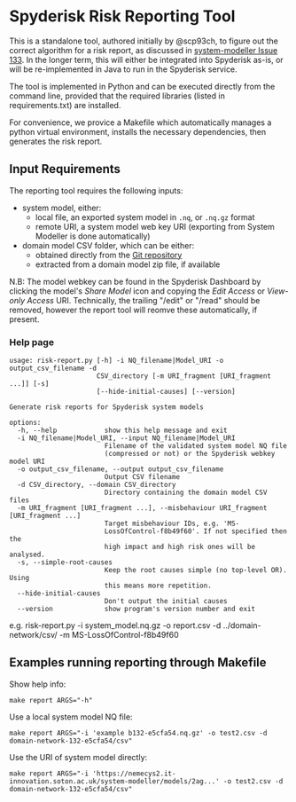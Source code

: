 # Spyderisk Risk Reporting Tool

This is a standalone tool, authored initially by @scp93ch, to figure out the correct algorithm for a
risk report, as discussed in [system-modeller Issue
133](https://github.com/Spyderisk/system-modeller/issues/133). In the longer term, this will either be 
integrated into Spyderisk as-is, or will be re-implemented in Java to run in the Spyderisk service.

The tool is implemented in Python and can be executed directly from
the command line, provided that the required libraries (listed in
requirements.txt) are installed.

For convenience, we provice a Makefile which automatically manages a python virtual environment, 
installs the necessary dependencies, then generates the risk report.


## Input Requirements

The reporting tool requires the following inputs:

- system model, either:
   - local file, an exported system model in `.nq`, or `.nq.gz` format
   - remote URI, a system model web key URI (exporting from System Modeller is done automatically)
- domain model CSV folder, which can be either:
   - obtained directly from the [Git repository](https://github.com/Spyderisk/domain-network.git)
   - extracted from a domain model zip file, if available

N.B: The model webkey can be found in the Spyderisk Dashboard by clicking the
model's *Share Model* icon and copying the *Edit Access* or *View-only Access* URI. 
Technically, the trailing "/edit" or "/read" should be removed, however the report 
tool will reomve these automatically, if present.

### Help page

```
usage: risk-report.py [-h] -i NQ_filename|Model_URI -o output_csv_filename -d
                      CSV_directory [-m URI_fragment [URI_fragment ...]] [-s]
                      [--hide-initial-causes] [--version]

Generate risk reports for Spyderisk system models

options:
  -h, --help            show this help message and exit
  -i NQ_filename|Model_URI, --input NQ_filename|Model_URI
                        Filename of the validated system model NQ file
                        (compressed or not) or the Spyderisk webkey model URI
  -o output_csv_filename, --output output_csv_filename
                        Output CSV filename
  -d CSV_directory, --domain CSV_directory
                        Directory containing the domain model CSV files
  -m URI_fragment [URI_fragment ...], --misbehaviour URI_fragment [URI_fragment ...]
                        Target misbehaviour IDs, e.g. 'MS-
                        LossOfControl-f8b49f60'. If not specified then the
                        high impact and high risk ones will be analysed.
  -s, --simple-root-causes
                        Keep the root causes simple (no top-level OR). Using
                        this means more repetition.
  --hide-initial-causes
                        Don't output the initial causes
  --version             show program's version number and exit
```

e.g. risk-report.py -i system_model.nq.gz -o report.csv -d ../domain-network/csv/ -m MS-LossOfControl-f8b49f60


## Examples running reporting through Makefile

Show help info:


```
make report ARGS="-h"
```

Use a local system model NQ file:
```
make report ARGS="-i 'example b132-e5cfa54.nq.gz' -o test2.csv -d domain-network-132-e5cfa54/csv"
```

Use the URI of system model directly:
```
make report ARGS="-i 'https://nemecys2.it-innovation.soton.ac.uk/system-modeller/models/2ag...' -o test2.csv -d domain-network-132-e5cfa54/csv"
```



